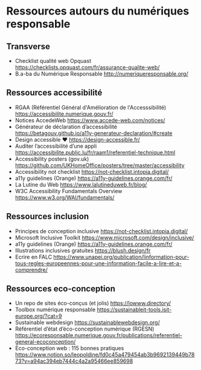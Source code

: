 Ressources autours du numériques responsable
=======

Transverse
------

* Checklist qualité web Opquast https://checklists.opquast.com/fr/assurance-qualite-web/
* B.a-ba du Numérique Responsable http://numeriqueresponsable.org/

Ressources accessibilité 
------

* RGAA (Référentiel Général d'Amélioration de l'Accesssibilité) https://accessibilite.numerique.gouv.fr/
* Notices AccedeWeb https://www.accede-web.com/notices/
* Générateur de déclaration d’accessibilité https://betagouv.github.io/a11y-generateur-declaration/#create
* Design accessible ❤️ https://design-accessible.fr/
* Auditer l’accessibilité d’une appli https://accessibilite.public.lu/fr/raam1/referentiel-technique.html
* Accessibility posters (gov.uk) https://github.com/UKHomeOffice/posters/tree/master/accessibility
* Accessibility not checklist https://not-checklist.intopia.digital/
* a11y guidelines (Orange) https://a11y-guidelines.orange.com/fr/
* La Lutine du Web https://www.lalutineduweb.fr/blog/
* W3C Accessibility Fundamentals Overview  https://www.w3.org/WAI/fundamentals/

Ressources inclusion
------

* Principes de conception inclusive https://not-checklist.intopia.digital/
* Microsoft Inclusive Toolkit https://www.microsoft.com/design/inclusive/
* a11y guidelines (Orange) https://a11y-guidelines.orange.com/fr/
* Illustrations inclusives gratuites https://blush.design/fr
* Ecrire en FALC https://www.unapei.org/publication/linformation-pour-tous-regles-europeennes-pour-une-information-facile-a-lire-et-a-comprendre/

Ressources eco-conception
------

* Un repo de sites éco-conçus (et jolis) https://lowww.directory/
* Toolbox numérique responsable https://sustainableit-tools.isit-europe.org/?cat=9
* Sustainable webdesign https://sustainablewebdesign.org/
* Référentiel d’état d’éco-conception numérique (RGESN) https://ecoresponsable.numerique.gouv.fr/publications/referentiel-general-ecoconception/
* Eco-conception web : 115 bonnes pratiques https://www.notion.so/leopoldine/fd0c45a479454ab3b9692139449b7873?v=a94ac394eb7444c4a2a95466ee859698


